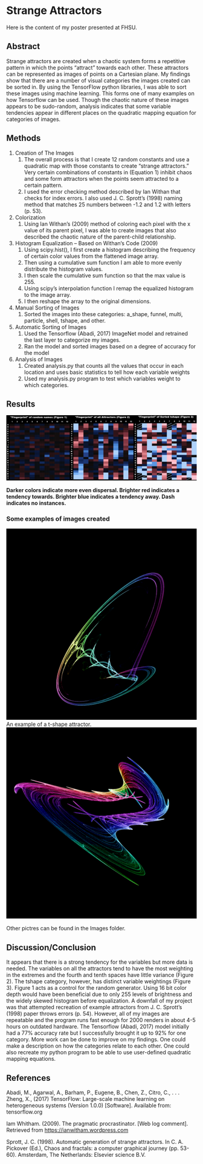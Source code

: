 # Strange Attractors
Here is the content of my poster presented at FHSU.

## Abstract
Strange attractors are created when a chaotic system forms a repetitive pattern in which the points “attract” towards each other. These attractors can be represented as images of points on a Cartesian plane. My
findings show that there are a number of visual categories the images created can be sorted in. By using the TensorFlow python libraries, I was able to sort these images using machine learning. This forms one of
many examples on how Tensorflow can be used. Though the chaotic nature of these images appears to be sudo-random, analysis indicates that some variable tendencies appear in different places on the quadratic
mapping equation for categories of images.

## Methods
1. Creation of The Images
    1. The overall process is that I create 12 random constants and use a quadratic
map with those constants to create “strange attractors.” Very certain
combinations of constants in (Equation 1) inhibit chaos and some form attractors when the points seem attracted to a certain pattern.
    2. I used the error checking method described by Ian Withan that checks for index
errors. I also used J. C. Sprott’s (1998) naming method that matches 25 numbers
between -1.2 and 1.2 with letters (p. 53).
2. Colorization
    1. Using Ian Withan’s (2009) method of coloring each pixel with the x value of its
parent pixel, I was able to create images that also described the chaotic nature
of the parent-child relationship.
3. Histogram Equalization – Based on Withan‘s Code (2009)
    1. Using scipy.hist(), I first create a histogram describing the frequency of certain
color values from the flattened image array.
    2. Then using a cumulative sum function I am able to more evenly distribute the
histogram values.
    3. I then scale the cumulative sum function so that the max value is 255.
    4. Using scipy’s interpolation function I remap the equalized histogram to the image
array.
    5. I then reshape the array to the original dimensions.
4. Manual Sorting of Images
    1. Sorted the images into these categories: a_shape, funnel, multi, particle, shell,
tshape, and other.
5. Automatic Sorting of Images
    1. Used the Tensorflow (Abadi, 2017) ImageNet model and retrained the last layer to
categorize my images.
    2.  Ran the model and sorted images based on a degree of accuracy for the model
6. Analysis of Images
    1. Created analysis.py that counts all the values that occur in each location and
uses basic statistics to tell how each variable weights
    2. Used my analysis.py program to test which variables weight to which categories.
  
## Results

![picture alt](./Images/results.png "Heatmaps showing character distribution")

__Darker colors indicate more even dispersal. Brighter red indicates a tendency towards. Brighter blue
indicates a tendency away. Dash indicates no instances.__

### Some examples of images created
![picture alt](./Images/colorized_SFPYQCIQUERW_0.24487993762262464.png "An example of a t-shape attractor") 
An example of a t-shape attractor.
![picture alt](./Images/colorized_JGYOOFOKXYGA_0.1207036232714263.png "A random attractor that looks cool") 

Other pictres can be found in the Images folder.

## Discussion/Conclusion
It appears that there is a strong tendency for the variables but more data is
needed. The variables on all the attractors tend to have the most weighting in the
extremes and the fourth and tenth spaces have little variance (Figure 2). The tshape
category, however, has distinct variable weightings (Figure 3). Figure 1 acts as a
control for the random generator. Using 16 bit color depth would have been
beneficial due to only 255 levels of brightness and the widely skewed histogram
before equalization. A downfall of my project was that attempted recreation of
example attractors from J. C. Sprott’s (1998) paper throws errors (p. 54). However,
all of my images are repeatable and the program runs fast enough for 2000 renders
in about 4-5 hours on outdated hardware. The Tensorflow (Abadi, 2017) model
initially had a 77% accuracy rate but I successfully brought it up to 92% for one
category. More work can be done to improve on my findings. One could make a
description on how the categories relate to each other. One could also recreate my
python program to be able to use user-defined quadratic mapping equations.

## References
Abadi, M., Agarwal, A., Barham, P., Eugene, B., Chen, Z., Citro, C., . . . Zheng, X.,
    (2017) TensorFlow: Large-scale machine learning on heterogeneous systems
    (Version 1.0.0) [Software]. Available from: tensorflow.org

Iam Whitham. (2009). The pragmatic procrastinator. [Web log comment]. Retrieved
    from https://ianwitham.wordpress.com

Sprott, J. C. (1998). Automatic generation of strange attractors. In C. A. Pickover
    (Ed.), Chaos and fractals: a computer graphical journey (pp. 53-60). Amsterdam,
    The Netherlands: Elsevier science B.V.
